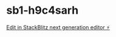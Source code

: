 # sb1-h9c4sarh

[Edit in StackBlitz next generation editor ⚡️](https://stackblitz.com/~/github.com/0xLcrgs/sb1-h9c4sarh)